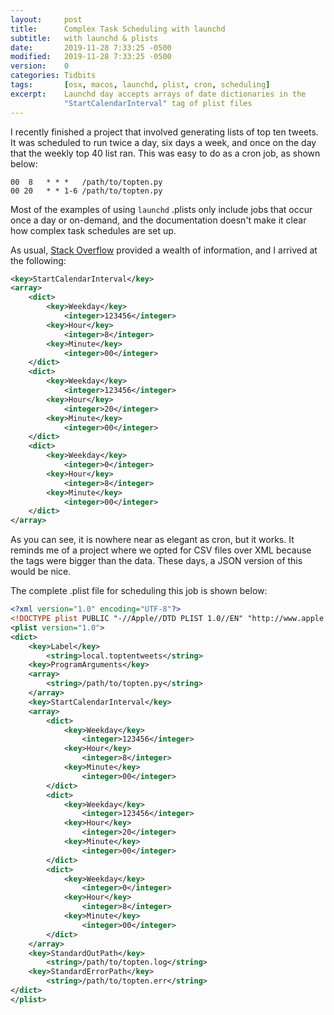 ```yaml
---
layout:     post
title:      Complex Task Scheduling with launchd
subtitle:   with launchd & plists
date:       2019-11-28 7:33:25 -0500
modified:   2019-11-28 7:33:25 -0500
version:    0
categories: Tidbits
tags:       [osx, macos, launchd, plist, cron, scheduling]
excerpt:    Launchd day accepts arrays of date dictionaries in the 
            "StartCalendarInterval" tag of plist files
---
```


I recently finished a project that involved generating lists of top ten 
tweets.  It was scheduled to run twice a day, six days a week, and once 
on the day that the weekly top 40 list ran.  This was easy to do as a 
cron job, as shown below:

```
00  8	* * *	/path/to/topten.py 
00 20	* * 1-6	/path/to/topten.py 
```

Most of the examples of using `launchd` .plists only include jobs that 
occur once a day or on-demand, and the documentation doesn't make it 
clear how complex task schedules are set up.

As usual, [Stack Overflow](https://stackoverflow.com) provided a wealth 
of information, and I arrived at the following:

```xml
<key>StartCalendarInterval</key>
<array>
    <dict>
        <key>Weekday</key>
            <integer>123456</integer>
        <key>Hour</key>
            <integer>8</integer>
        <key>Minute</key>
            <integer>00</integer>
    </dict>
    <dict>
        <key>Weekday</key>
            <integer>123456</integer>
        <key>Hour</key>
            <integer>20</integer>
        <key>Minute</key>
            <integer>00</integer>
    </dict>
    <dict>
        <key>Weekday</key>
            <integer>0</integer>
        <key>Hour</key>
            <integer>8</integer>
        <key>Minute</key>
            <integer>00</integer>
    </dict>
</array>
```

As you can see, it is nowhere near as elegant as cron, but it works.  It 
reminds me of a project where we opted for CSV files over XML because 
the tags were bigger than the data.  These days, a JSON version of this 
would be nice.

The complete .plist file for scheduling this job is shown below:

```xml
<?xml version="1.0" encoding="UTF-8"?>
<!DOCTYPE plist PUBLIC "-//Apple//DTD PLIST 1.0//EN" "http://www.apple.com/DTDs/PropertyList-1.0.dtd">
<plist version="1.0">
<dict>
	<key>Label</key>
		<string>local.toptentweets</string>
	<key>ProgramArguments</key>
	<array>
		<string>/path/to/topten.py</string>
	</array>
	<key>StartCalendarInterval</key>
	<array>
		<dict>
			<key>Weekday</key>
				<integer>123456</integer>
			<key>Hour</key>
				<integer>8</integer>
			<key>Minute</key>
				<integer>00</integer>
		</dict>
		<dict>
			<key>Weekday</key>
				<integer>123456</integer>
			<key>Hour</key>
				<integer>20</integer>
			<key>Minute</key>
				<integer>00</integer>
		</dict>
		<dict>
			<key>Weekday</key>
				<integer>0</integer>
			<key>Hour</key>
				<integer>8</integer>
			<key>Minute</key>
				<integer>00</integer>
		</dict>
	</array>
	<key>StandardOutPath</key>
		<string>/path/to/topten.log</string>
	<key>StandardErrorPath</key>
		<string>/path/to/topten.err</string>
</dict>
</plist>
```

